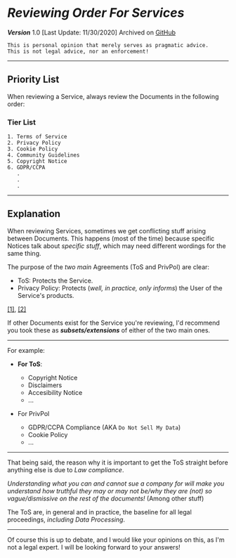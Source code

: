 # *Reviewing Order For Services*
***Version*** 1.0 [Last Update: 11/30/2020]
Archived on [GitHub]()

```
This is personal opinion that merely serves as pragmatic advice.
This is not legal advice, nor an enforcement!
```
---
## Priority List
When reviewing a Service, always review the Documents in the following order:

### Tier List
```
1. Terms of Service
2. Privacy Policy
3. Cookie Policy
4. Community Guidelines
5. Copyright Notice
6. GDPR/CCPA
   .
   .
   .
```
---
## Explanation
When reviewing Services, sometimes we get conflicting stuff arising between Documents. This happens (most of the time) because specific Notices talk about *specific stuff*, which may need different wordings for the same thing.

The purpose of the *two main* Agreements (ToS and PrivPol) are clear:
- ToS: Protects the Service.
- Privacy Policy: Protects (*well, in practice, only informs*) the User of the Service's products.

[[1]](https://www.websitepolicies.com/blog/terms-conditions-vs-privacy-policy), [[2]](https://www.privacypolicies.com/blog/privacy-policies-vs-terms-conditions/)

If other Documents exist for the Service you're reviewing, I'd recommend you took these as ***subsets/extensions*** of either of the two main ones.

---
For example:
- **For ToS**:
  - Copyright Notice
  - Disclaimers
  - Accesibility Notice
  - ...

- For PrivPol
   - GDPR/CCPA Compliance (AKA `Do Not Sell My Data`)
   - Cookie Policy
   - ...

---

That being said, the reason why it is important to get the ToS straight before anything else is due to *Law compliance*.

*Understanding what you can and cannot sue a company for will make you understand how truthful they may or may not be/why they are (not) so vague/dismissive on the rest of the documents!* (Among other stuff)

The ToS are, in general and in practice, the baseline for all legal proceedings, *including Data Processing*.

---
Of course this is up to debate, and I would like your opinions on this, as I'm not a legal expert.
I will be looking forward to your answers!
